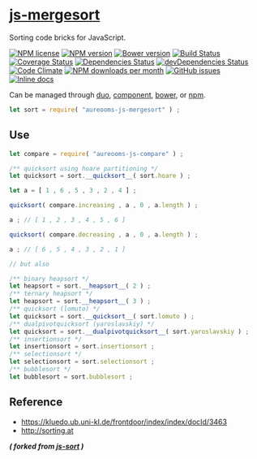 [js-mergesort](http://aureooms.github.io/js-mergesort)
==

Sorting code bricks for JavaScript.

[![NPM license](http://img.shields.io/npm/l/aureooms-js-mergesort.svg?style=flat)](https://raw.githubusercontent.com/aureooms/js-mergesort/master/LICENSE)
[![NPM version](http://img.shields.io/npm/v/aureooms-js-mergesort.svg?style=flat)](https://www.npmjs.org/package/aureooms-js-mergesort)
[![Bower version](http://img.shields.io/bower/v/aureooms-js-mergesort.svg?style=flat)](http://bower.io/search/?q=aureooms-js-mergesort)
[![Build Status](http://img.shields.io/travis/aureooms/js-mergesort.svg?style=flat)](https://travis-ci.org/aureooms/js-mergesort)
[![Coverage Status](http://img.shields.io/coveralls/aureooms/js-mergesort.svg?style=flat)](https://coveralls.io/r/aureooms/js-mergesort)
[![Dependencies Status](http://img.shields.io/david/aureooms/js-mergesort.svg?style=flat)](https://david-dm.org/aureooms/js-mergesort#info=dependencies)
[![devDependencies Status](http://img.shields.io/david/dev/aureooms/js-mergesort.svg?style=flat)](https://david-dm.org/aureooms/js-mergesort#info=devDependencies)
[![Code Climate](http://img.shields.io/codeclimate/github/aureooms/js-mergesort.svg?style=flat)](https://codeclimate.com/github/aureooms/js-mergesort)
[![NPM downloads per month](http://img.shields.io/npm/dm/aureooms-js-mergesort.svg?style=flat)](https://www.npmjs.org/package/aureooms-js-mergesort)
[![GitHub issues](http://img.shields.io/github/issues/aureooms/js-mergesort.svg?style=flat)](https://github.com/aureooms/js-mergesort/issues)
[![Inline docs](http://inch-ci.org/github/aureooms/js-mergesort.svg?branch=master&style=shields)](http://inch-ci.org/github/aureooms/js-mergesort)

Can be managed through [duo](https://github.com/duojs/duo),
[component](https://github.com/componentjs/component),
[bower](https://github.com/bower/bower), or
[npm](https://github.com/npm/npm).

```js
let sort = require( "aureooms-js-mergesort" ) ;
```

## Use

```js
let compare = require( "aureooms-js-compare" ) ;

/** quicksort using hoare partitioning */
let quicksort = sort.__quicksort__( sort.hoare ) ;

let a = [ 1 , 6 , 5 , 3 , 2 , 4 ] ;

quicksort( compare.increasing , a , 0 , a.length ) ;

a ; // [ 1 , 2 , 3 , 4 , 5 , 6 ]

quicksort( compare.decreasing , a , 0 , a.length ) ;

a ; // [ 6 , 5 , 4 , 3 , 2 , 1 ]

// but also

/** binary heapsort */
let heapsort = sort.__heapsort__( 2 ) ;
/** ternary heapsort */
let heapsort = sort.__heapsort__( 3 ) ;
/** quicksort (lomuto) */
let quicksort = sort.__quicksort__( sort.lomuto ) ;
/** dualpivotquicksort (yaroslavskiy) */
let quicksort = sort.__dualpivotquicksort__( sort.yaroslavskiy ) ;
/** insertionsort */
let insertionsort = sort.insertionsort ;
/** selectionsort */
let selectionsort = sort.selectionsort ;
/** bubblesort */
let bubblesort = sort.bubblesort ;
```

## Reference

  - https://kluedo.ub.uni-kl.de/frontdoor/index/index/docId/3463
  - http://sorting.at

***( forked from [js-sort](https://github.com/aureooms/js-sort) )***
